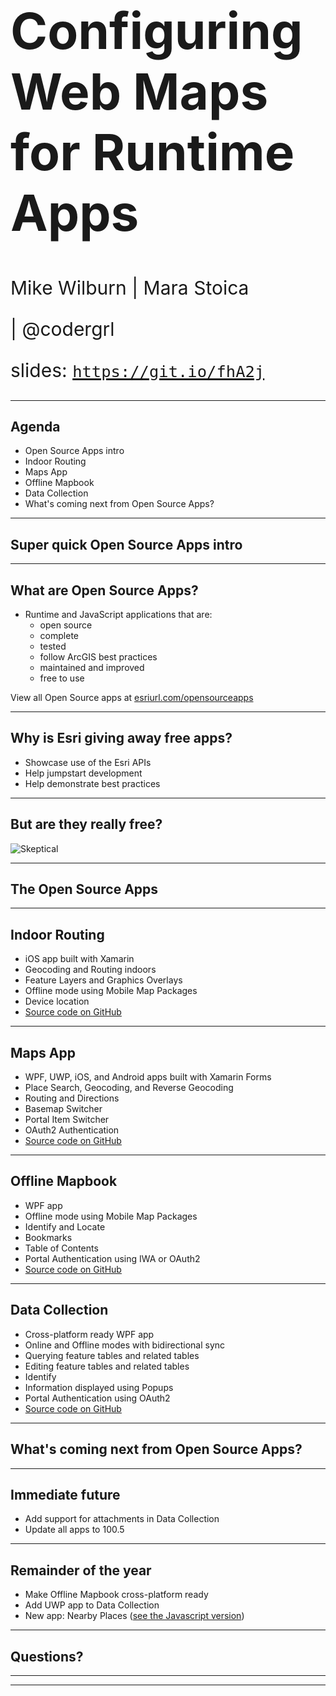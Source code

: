 <!-- .slide: data-background="../reveal.js/img/2019/devsummit/bg-1.png" -->

<h1 style="text-align: left; font-size: 80px;">Configuring Web Maps for Runtime Apps</h1>
<p style="text-align: left; font-size: 30px;">Mike Wilburn | Mara Stoica</p>
<p style="text-align: left; font-size: 30px;"> | @codergrl</p>
    <p style="text-align: left; font-size: 30px;">slides: <a href="https://git.io/fhA2j"><code>https://git.io/fhA2j</code></a></p>

---

<!-- .slide: data-background="../reveal.js/img/2019/devsummit/bg-2.png" -->

## Agenda

- Open Source Apps intro
- Indoor Routing
- Maps App
- Offline Mapbook
- Data Collection
- What's coming next from Open Source Apps?

---

<!-- .slide: data-background="../reveal.js/img/2019/devsummit/bg-4.png" -->

## Super quick Open Source Apps intro

---

<!-- .slide: data-background="../reveal.js/img/2019/devsummit/bg-3.png" -->

## What are Open Source Apps?

- Runtime and JavaScript applications that are:
    - open source
    - complete
    - tested
    - follow ArcGIS best practices
    - maintained and improved
    - free to use

View all Open Source apps at [esriurl.com/opensourceapps](http://esriurl.com/opensourceapps)

---

<!-- .slide: data-background="../reveal.js/img/2019/devsummit/bg-3.png" -->

## Why is Esri giving away free apps?

- Showcase use of the Esri APIs
- Help jumpstart development
- Help demonstrate best practices

---

<!-- .slide: data-background="../reveal.js/img/2019/devsummit/bg-3.png" -->

## But are they really free?

![Skeptical](https://media.giphy.com/media/teiEDj7iKHYLC/giphy.gif)

---

<!-- .slide: data-background="../reveal.js/img/2019/devsummit/bg-5.png" -->

## The Open Source Apps

---

<!-- .slide: data-background="../reveal.js/img/2019/devsummit/bg-3.png" -->

## Indoor Routing

- iOS app built with Xamarin
- Geocoding and Routing indoors
- Feature Layers and Graphics Overlays 
- Offline mode using Mobile Map Packages
- Device location
- [Source code on GitHub](https://github.com/Esri/indoor-routing-xamarin)

---

<!-- .slide: data-background="../reveal.js/img/2019/devsummit/bg-3.png" -->

## Maps App

- WPF, UWP, iOS, and Android apps built with Xamarin Forms 
- Place Search, Geocoding, and Reverse Geocoding
- Routing and Directions
- Basemap Switcher
- Portal Item Switcher
- OAuth2 Authentication
- [Source code on GitHub](https://github.com/Esri/maps-app-dotnet)

---

<!-- .slide: data-background="../reveal.js/img/2019/devsummit/bg-3.png" -->

## Offline Mapbook

- WPF app
- Offline mode using Mobile Map Packages
- Identify and Locate
- Bookmarks
- Table of Contents
- Portal Authentication using IWA or OAuth2
- [Source code on GitHub](https://github.com/Esri/mapbook-wpf)

---

<!-- .slide: data-background="../reveal.js/img/2019/devsummit/bg-3.png" -->

## Data Collection

- Cross-platform ready WPF app
- Online and Offline modes with bidirectional sync
- Querying feature tables and related tables
- Editing feature tables and related tables
- Identify 
- Information displayed using Popups
- Portal Authentication using OAuth2
- [Source code on GitHub](https://github.com/Esri/data-collection-dotnet)

---

<!-- .slide: data-background="../reveal.js/img/2019/devsummit/bg-6.png" -->

## What's coming next from Open Source Apps?

---

<!-- .slide: data-background="../reveal.js/img/2019/devsummit/bg-3.png" -->

## Immediate future

- Add support for attachments in Data Collection
- Update all apps to 100.5 

---

<!-- .slide: data-background="../reveal.js/img/2019/devsummit/bg-3.png" -->

## Remainder of the year

- Make Offline Mapbook cross-platform ready
- Add UWP app to Data Collection
- New app: Nearby Places ([see the Javascript version](https://arcgis-nearby-js.netlify.com/))


---

<!-- .slide: data-background="../reveal.js/img/2019/devsummit/bg-5.png" -->

## Questions?

---

<!-- .slide: data-background="../reveal.js/img/2019/devsummit/bg-esri.png" -->

---

<!-- .slide: data-background="../reveal.js/img/2019/devsummit/bg-rating.png" -->
